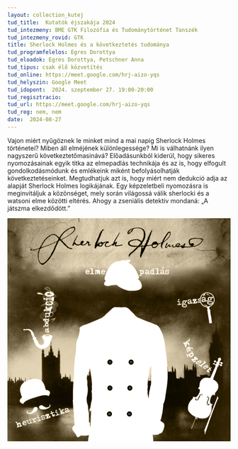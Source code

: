 ```yaml
---
layout: collection_kutej
tud_title:  Kutatók éjszakája 2024
tud_intezmeny: BME GTK Filozófia és Tudománytörténet Tanszék
tud_intezmeny_rovid: GTK
title: Sherlock Holmes és a következtetés tudománya
tud_programfelelos: Egres Dorottya
tud_eloadok: Egres Dorottya, Petschner Anna
tud_tipus: csak élő közvetítés
tud_online: https://meet.google.com/hrj-aizo-yqs
tud_helyszin: Google Meet
tud_idopont:  2024. szeptember 27. 19:00-20:00
tud_regisztracio: 
tud_url: https://meet.google.com/hrj-aizo-yqs
tud_reg: nem, nem
date:  2024-08-27
---
```


Vajon miért nyűgöznek le minket mind a mai napig Sherlock Holmes történetei? Miben áll elméjének különlegessége? Mi is válhatnánk ilyen nagyszerű következtetőmasinává?
Előadásunkból kiderül, hogy sikeres nyomozásainak egyik titka az elmepadlás technikája és az is, hogy elfogult gondolkodásmódunk és emlékeink miként befolyásolhatják következtetéseinket.
Megtudhatjuk azt is, hogy miért nem dedukció adja az alapját Sherlock Holmes logikájának. Egy képzeletbeli nyomozásra is meginvitáljuk a közönséget, mely során világossá 
válik sherlocki és a watsoni elme közötti eltérés.
Ahogy a zseniális detektív mondaná: „A játszma elkezdődött.”

![Sherlock Holmes és a következtetés tudománya](../2024/images/sherlock2.jpg)
